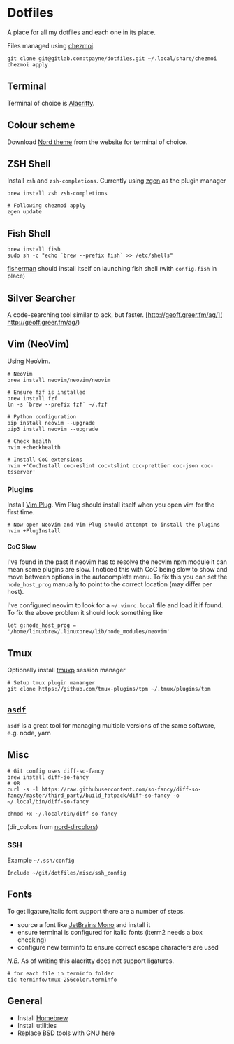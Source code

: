 # Dotfiles

A place for all my dotfiles and each one in its place.

Files managed using [chezmoi](https://www.chezmoi.io/).
```shell
git clone git@gitlab.com:tpayne/dotfiles.git ~/.local/share/chezmoi
chezmoi apply
```

## Terminal
Terminal of choice is [Alacritty](https://github.com/alacritty/alacritty).

## Colour scheme
Download [Nord theme](https://www.nordtheme.com/) from the website for terminal of choice.

## ZSH Shell
Install `zsh` and `zsh-completions`. Currently using [zgen](https://github.com/tarjoilija/zgen) as the plugin manager
```shell
brew install zsh zsh-completions

# Following chezmoi apply
zgen update
```

## Fish Shell
```shell
brew install fish
sudo sh -c "echo `brew --prefix fish` >> /etc/shells"
```

[fisherman](https://github.com/fisherman/fisherman) should install itself on launching fish shell (with `config.fish` in place)

## Silver Searcher
A code-searching tool similar to ack, but faster. [http://geoff.greer.fm/ag/]( http://geoff.greer.fm/ag/)

## Vim (NeoVim)
Using NeoVim.
```shell
# NeoVim
brew install neovim/neovim/neovim

# Ensure fzf is installed
brew install fzf
ln -s `brew --prefix fzf` ~/.fzf

# Python configuration
pip install neovim --upgrade
pip3 install neovim --upgrade

# Check health
nvim +checkhealth

# Install CoC extensions
nvim +'CocInstall coc-eslint coc-tslint coc-prettier coc-json coc-tsserver'
```

### Plugins
Install [Vim Plug](https://github.com/junegunn/vim-plug). Vim Plug should install itself when you open vim for the first time.
```shell
# Now open NeoVim and Vim Plug should attempt to install the plugins
nvim +PlugInstall
```

#### CoC Slow
I've found in the past if neovim has to resolve the neovim npm module it can mean some plugins are slow. I noticed this with CoC being slow to show and move between options in the autocomplete menu. To fix this you can set the `node_host_prog` manually to point to the correct location (may differ per host).

I've configured neovim to look for a `~/.vimrc.local` file and load it if found. To fix the above problem it should look something like
```vimscript
let g:node_host_prog = '/home/linuxbrew/.linuxbrew/lib/node_modules/neovim'
```

## Tmux
Optionally install [tmuxp](https://tmuxp.git-pull.com) session manager
```shell
# Setup tmux plugin mananger
git clone https://github.com/tmux-plugins/tpm ~/.tmux/plugins/tpm
```

## [`asdf`](https://asdf-vm.com/#/)
`asdf` is a great tool for managing multiple versions of the same software, e.g. node, yarn

## Misc
```shell
# Git config uses diff-so-fancy
brew install diff-so-fancy
# OR
curl -s -l https://raw.githubusercontent.com/so-fancy/diff-so-fancy/master/third_party/build_fatpack/diff-so-fancy -o ~/.local/bin/diff-so-fancy

chmod +x ~/.local/bin/diff-so-fancy
```
(dir_colors from [nord-dircolors](https://github.com/arcticicestudio/nord-dircolors))

### SSH
Example `~/.ssh/config`
```
Include ~/git/dotfiles/misc/ssh_config
```

## Fonts
To get ligature/italic font support there are a number of steps.
- source a font like [JetBrains Mono](https://www.jetbrains.com/lp/mono/) and install it
- ensure terminal is configured for italic fonts (iterm2 needs a box checking)
- configure new terminfo to ensure correct escape characters are used

*N.B.* As of writing this alacritty does not support ligatures.

```shell
# for each file in terminfo folder
tic terminfo/tmux-256color.terminfo
```

## General
- Install [Homebrew](http://brew.sh/)
- Install utilities
- Replace BSD tools with GNU [here](https://www.topbug.net/blog/2013/04/14/install-and-use-gnu-command-line-tools-in-mac-os-x/)
